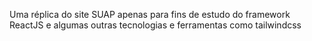 Uma réplica do site SUAP apenas para fins de estudo do framework ReactJS e algumas outras tecnologias e ferramentas como tailwindcss